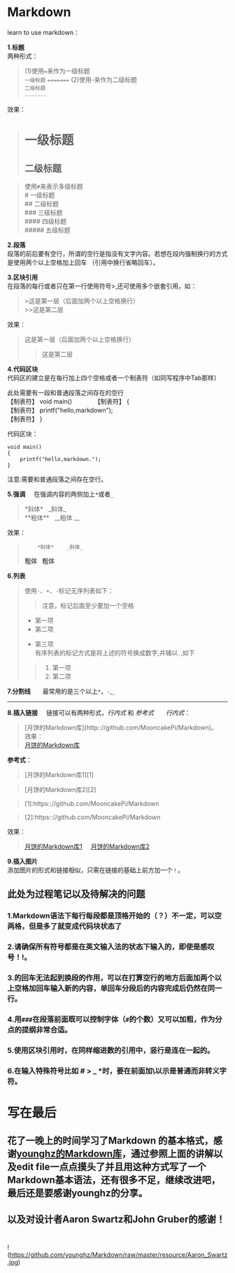 # Markdown
   learn to use markdown：

**1.标题**  
两种形式：
> (1)使用`=`来作为一级标题   
> `一级标题`
> `=======`
> (2)使用-来作为二级标题  
> `二级标题`  
> `-------`  

效果：  

> 一级标题    
> ==========
> 二级标题    
> -------

>使用`#`来表示多级标题  
>\# 一级标题  
>\## 二级标题  
>\### 三级标题  
>\#### 四级标题  
>\##### 五级标题

**2.段落**  
段落的前后要有空行，所谓的空行是指没有文字内容。若想在段内强制换行的方式是使用两个以上空格加上回车  （引用中换行省略回车）。  

**3.区块引用**    
在段落的每行或者只在第一行使用符号>,还可使用多个嵌套引用，如：    
> \>这是第一层（后面加两个以上空格换行）   
> \>>这是第二层    

效果：   

>这是第一层（后面加两个以上空格换行）   
>>这是第二层

**4.代码区块**    
代码区的建立是在每行加上四个空格或者一个制表符（如同写程序中Tab那样）          
            
            
 此处需要有一段和普通段落之间存在的空行      
【制表符】 void main()            
【制表符】 {         
【制表符】     printf("hello,markdown");         
【制表符】 }         

代码区块：      
    
    void main()      
    {          
        printf("hello,markdown.");      
    }         
注意:需要和普通段落之间存在空行。          

**5.强调**     
在强调内容的两侧加上`*`或者`_`        
> \*斜体\*    \_斜体\_    
>  \*\*粗体\*\*   \_\_粗体 \_\_              

效果：    
>         *斜体*    _斜体_    
>  **粗体**   __粗体__       

                  
**6.列表**   
>使用`·`、`+`、`-`标记无序列表如下：    
>>注意，标记后面至少要加一个空格     
> + 第一项        
> + 第二项   
> - 第三项    
>有序列表的标记方式是将上述的符号换成数字,并辅以`.`,如下         
>>  1. 第一项
>>  2. 第二项    

**7.分割线**       
最常用的是三个以上`*`，`-`,`_`       
**********************************

**8.插入链接**    
链接可以有两种形式，*行内式* 和 *参考式*      
_行内式_：          
> \[月饼的Markdown库]\(http:://github.com/MooncakePi/Markdown)。              
> 效果：      
[月饼的Markdown库](http:://github.com/MooncakePi/Markdown )       

**参考式**：
> \[月饼的Markdown库1\]\[1\]                      

> \[月饼的Markdown库2\]\[2\]                      

> \[1\]:https:://github.com/MooncakePi/Markdown                 

> \[2\]:https:://github.com/MooncakePi/Markdown                                              

效果：           
> [月饼的Markdown库1][1]                       
> [月饼的Markdown库2][2]            

>[1]: https:://github.com/MooncakePi/Markdown                            
                             
>[2]: https:://github.com/MooncakePi/Markdown                               
 
 
                
**9.插入图片**           
添加图片的形式和链接相似，只需在链接的基础上前方加一个`！`。








## 此处为过程笔记以及待解决的问题

### 1.Markdown语法下每行每段都是顶格开始的（？）不一定，可以空两格，但是多了就变成代码块状态了

### 2.请确保所有符号都是在英文输入法的状态下输入的，即使是感叹号！!。

### 3.的回车无法起到换段的作用，可以在打算空行的地方后面加两个以上空格加回车输入新的内容，单回车分段后的内容完成后仍然在同一行。

### 4.用`###`在段落前面既可以控制字体（`#`的个数）又可以加粗，作为分点的提纲非常合适。

### 5.使用区块引用时，在同样缩进数的引用中，竖行是连在一起的。

### 6.在输入特殊符号比如 # > _ *时，要在前面加\以示是普通而非转义字符。

# 写在最后
## 花了一晚上的时间学习了Markdown 的基本格式，感谢[younghz的Markdown库](https:://github.com/younghz/Markdown "Markdown")，通过参照上面的讲解以及edit file一点点摸头了并且用这种方式写了一个Markdown基本语法，还有很多不足，继续改进吧，最后还是要感谢younghz的分享。   
## 以及对设计者Aaron Swartz和John Gruber的感谢！                 
!(https://github.com/younghz/Markdown/raw/master/resource/Aaron_Swartz.jpg) 
